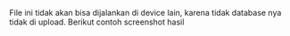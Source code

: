 File ini tidak akan bisa dijalankan di device lain, karena tidak database nya tidak di upload.
Berikut contoh screenshot hasil
